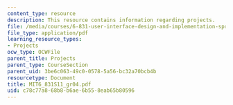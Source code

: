 ```yaml
---
content_type: resource
description: This resource contains information regarding projects.
file: /media/courses/6-831-user-interface-design-and-implementation-spring-2011/c78c77a868b8b6ae6b558eab65b80596_MIT6_831S11_gr04.pdf
file_type: application/pdf
learning_resource_types:
- Projects
ocw_type: OCWFile
parent_title: Projects
parent_type: CourseSection
parent_uid: 3be6c063-49c0-0578-5a56-bc32a70bcb4b
resourcetype: Document
title: MIT6_831S11_gr04.pdf
uid: c78c77a8-68b8-b6ae-6b55-8eab65b80596
---
```

